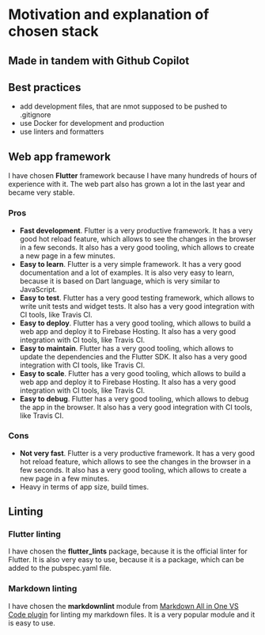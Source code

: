 # Motivation and explanation of chosen stack

## Made in tandem with Github Copilot

## Best practices

* add development files, that are nmot supposed to be pushed to .gitignore
* use Docker for development and production
* use linters and formatters

## Web app framework

I have chosen **Flutter** framework because I have many hundreds of hours of experience with it. The web part also has grown a lot in the last year and became very stable.

### Pros

* **Fast development**. Flutter is a very productive framework. It has a very good hot reload feature, which allows to see the changes in the browser in a few seconds. It also has a very good tooling, which allows to create a new page in a few minutes.
* **Easy to learn**. Flutter is a very simple framework. It has a very good documentation and a lot of examples. It is also very easy to learn, because it is based on Dart language, which is very similar to JavaScript.
* **Easy to test**. Flutter has a very good testing framework, which allows to write unit tests and widget tests. It also has a very good integration with CI tools, like Travis CI.
* **Easy to deploy**. Flutter has a very good tooling, which allows to build a web app and deploy it to Firebase Hosting. It also has a very good integration with CI tools, like Travis CI.
* **Easy to maintain**. Flutter has a very good tooling, which allows to update the dependencies and the Flutter SDK. It also has a very good integration with CI tools, like Travis CI.
* **Easy to scale**. Flutter has a very good tooling, which allows to build a web app and deploy it to Firebase Hosting. It also has a very good integration with CI tools, like Travis CI.
* **Easy to debug**. Flutter has a very good tooling, which allows to debug the app in the browser. It also has a very good integration with CI tools, like Travis CI.

### Cons

* **Not very fast**. Flutter is a very productive framework. It has a very good hot reload feature, which allows to see the changes in the browser in a few seconds. It also has a very good tooling, which allows to create a new page in a few minutes.
* Heavy in terms of app size, build times.

## Linting

### Flutter linting

I have chosen the **flutter_lints** package, because it is the official linter for Flutter. It is also very easy to use, because it is a package, which can be added to the pubspec.yaml file.

### Markdown linting

I have chosen the **markdownlint** module from [Markdown All in One VS Code plugin](https://marketplace.visualstudio.com/items?itemName=yzhang.markdown-all-in-one) for linting my markdown files. It is a very popular module and it is easy to use.
